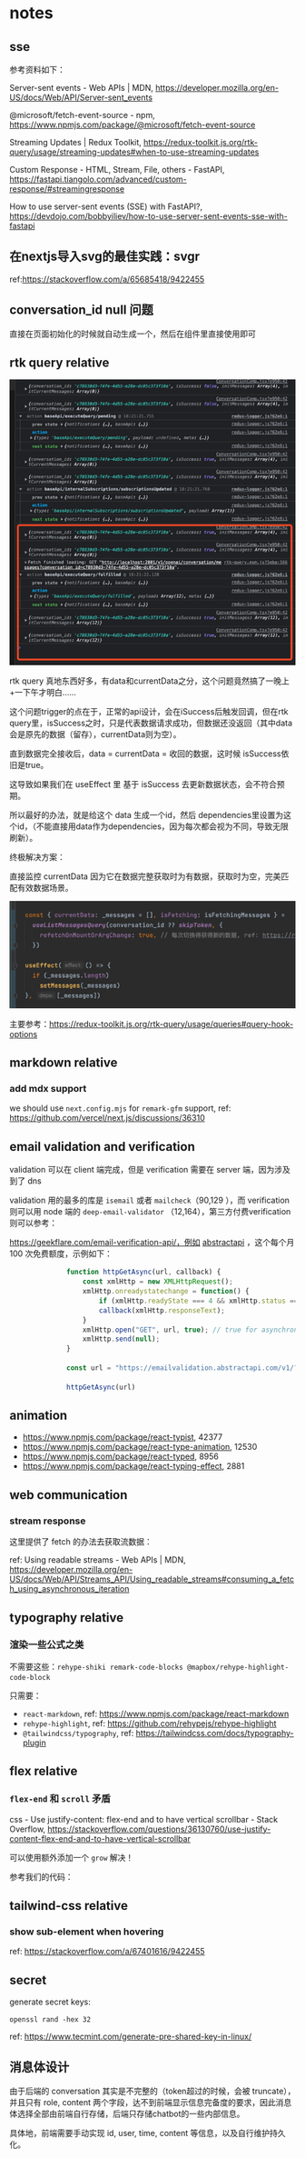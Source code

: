 # notes

## sse

参考资料如下：

Server-sent events - Web APIs | MDN, https://developer.mozilla.org/en-US/docs/Web/API/Server-sent_events

@microsoft/fetch-event-source - npm, https://www.npmjs.com/package/@microsoft/fetch-event-source

Streaming Updates | Redux
Toolkit, https://redux-toolkit.js.org/rtk-query/usage/streaming-updates#when-to-use-streaming-updates

Custom Response - HTML, Stream, File, others -
FastAPI, https://fastapi.tiangolo.com/advanced/custom-response/#streamingresponse

How to use server-sent events (SSE) with
FastAPI?, https://devdojo.com/bobbyiliev/how-to-use-server-sent-events-sse-with-fastapi

## 在nextjs导入svg的最佳实践：svgr

ref:https://stackoverflow.com/a/65685418/9422455

## conversation_id null 问题

直接在页面初始化的时候就自动生成一个，然后在组件里直接使用即可

## rtk query relative

![img.png](imgs/rkt-comparison-between-data-and-currentData.png)

rtk query 真地东西好多，有data和currentData之分，这个问题竟然搞了一晚上+一下午才明白……

这个问题trigger的点在于，正常的api设计，会在iSuccess后触发回调，但在rtk
query里，isSuccess之时，只是代表数据请求成功，但数据还没返回（其中data会是原先的数据（留存），currentData则为空）。

直到数据完全接收后，data = currentData = 收回的数据，这时候 isSuccess依旧是true。

这导致如果我们在 useEffect 里 基于 isSuccess 去更新数据状态，会不符合预期。

所以最好的办法，就是给这个 data 生成一个id，然后 dependencies里设置为这个id，（不能直接用data作为dependencies，因为每次都会视为不同，导致无限刷新）。

终极解决方案：

直接监控 currentData 因为它在数据完整获取时为有数据，获取时为空，完美匹配有效数据场景。

![img_1.png](imgs/rtk-currentData-solution.png)

主要参考：https://redux-toolkit.js.org/rtk-query/usage/queries#query-hook-options

## markdown relative

### add mdx support

we should use `next.config.mjs` for `remark-gfm` support, ref: https://github.com/vercel/next.js/discussions/36310

## email validation and verification

validation 可以在 client 端完成，但是 verification 需要在 server 端，因为涉及到了 dns

validation 用的最多的库是 `isemail` 或者 `mailcheck`（90,129 ），而 verification 则可以用 node 端的 `deep-email-validator`
（12,164），第三方付费verification则可以参考：

https://geekflare.com/email-verification-api/，例如 [abstractapi](https://app.abstractapi.com/api/email-validation/pricing)
，这个每个月
100 次免费额度，示例如下：

```javascript
              function httpGetAsync(url, callback) {
                  const xmlHttp = new XMLHttpRequest();
                  xmlHttp.onreadystatechange = function() {
                      if (xmlHttp.readyState === 4 && xmlHttp.status === 200)
                      callback(xmlHttp.responseText);
                  }
                  xmlHttp.open("GET", url, true); // true for asynchronous
                  xmlHttp.send(null);
              }

              const url = "https://emailvalidation.abstractapi.com/v1/?api_key=aa10ba0c931c4f5bb4fafcdd1d6a9f38&email=shawninjuly@gmail.com"

              httpGetAsync(url)
```

## animation

- https://www.npmjs.com/package/react-typist, 42377
- https://www.npmjs.com/package/react-type-animation, 12530
- https://www.npmjs.com/package/react-typed, 8956
- https://www.npmjs.com/package/react-typing-effect, 2881

## web communication

### stream response

这里提供了 fetch 的办法去获取流数据：

ref: Using readable streams - Web APIs |
MDN, https://developer.mozilla.org/en-US/docs/Web/API/Streams_API/Using_readable_streams#consuming_a_fetch_using_asynchronous_iteration

## typography relative

### 渲染一些公式之类

不需要这些：`rehype-shiki remark-code-blocks @mapbox/rehype-highlight-code-block`

只需要：

- `react-markdown`, ref: https://www.npmjs.com/package/react-markdown
- `rehype-highlight`, ref: https://github.com/rehypejs/rehype-highlight
- `@tailwindcss/typography`, ref: https://tailwindcss.com/docs/typography-plugin

## flex relative

### `flex-end` 和 `scroll` 矛盾

css - Use justify-content: flex-end and to have vertical scrollbar - Stack
Overflow, https://stackoverflow.com/questions/36130760/use-justify-content-flex-end-and-to-have-vertical-scrollbar

可以使用额外添加一个 `grow` 解决！

参考我们的代码：

## tailwind-css relative

### show sub-element when hovering

ref: https://stackoverflow.com/a/67401616/9422455

## secret

generate secret keys:

```shell
openssl rand -hex 32
```

ref: https://www.tecmint.com/generate-pre-shared-key-in-linux/

## 消息体设计

由于后端的 conversation 其实是不完整的（token超过的时候，会被 truncate），并且只有 role, content
两个字段，达不到前端显示信息完备度的要求，因此消息体选择全部由前端自行存储，后端只存储chatbot的一些内部信息。

具体地，前端需要手动实现 id, user, time, content 等信息，以及自行维护持久化。
